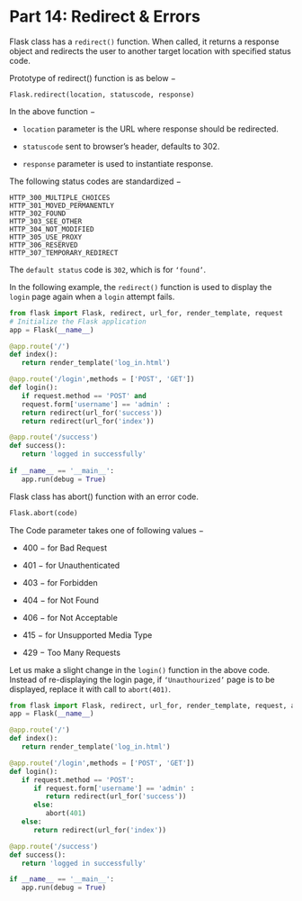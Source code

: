 # Part 14: Redirect & Errors

Flask class has a `redirect()` function. When called, it returns a response object and redirects the user to another target location with specified status code.

Prototype of redirect() function is as below −
```
Flask.redirect(location, statuscode, response)
```
In the above function −

- `location` parameter is the URL where response should be redirected.

- `statuscode` sent to browser’s header, defaults to 302.

- `response` parameter is used to instantiate response.

The following status codes are standardized −
```
HTTP_300_MULTIPLE_CHOICES
HTTP_301_MOVED_PERMANENTLY
HTTP_302_FOUND
HTTP_303_SEE_OTHER
HTTP_304_NOT_MODIFIED
HTTP_305_USE_PROXY
HTTP_306_RESERVED
HTTP_307_TEMPORARY_REDIRECT
```
The `default status` code is `302`, which is for `‘found’`.

In the following example, the `redirect()` function is used to display the `login` page again when a `login` attempt fails.

```python
from flask import Flask, redirect, url_for, render_template, request
# Initialize the Flask application
app = Flask(__name__)

@app.route('/')
def index():
   return render_template('log_in.html')

@app.route('/login',methods = ['POST', 'GET'])
def login():
   if request.method == 'POST' and
   request.form['username'] == 'admin' :
   return redirect(url_for('success'))
   return redirect(url_for('index'))

@app.route('/success')
def success():
   return 'logged in successfully'
	
if __name__ == '__main__':
   app.run(debug = True)
```
Flask class has abort() function with an error code.

```python
Flask.abort(code)
```
The Code parameter takes one of following values −

- 400 − for Bad Request

- 401 − for Unauthenticated

- 403 − for Forbidden

- 404 − for Not Found

- 406 − for Not Acceptable

- 415 − for Unsupported Media Type

- 429 − Too Many Requests

Let us make a slight change in the `login()` function in the above code. Instead of re-displaying the login page, if `‘Unauthourized’` page is to be displayed, replace it with call to `abort(401)`.

```python
from flask import Flask, redirect, url_for, render_template, request, abort
app = Flask(__name__)

@app.route('/')
def index():
   return render_template('log_in.html')

@app.route('/login',methods = ['POST', 'GET'])
def login():
   if request.method == 'POST':
      if request.form['username'] == 'admin' :
         return redirect(url_for('success'))
      else:
         abort(401)
   else:
      return redirect(url_for('index'))

@app.route('/success')
def success():
   return 'logged in successfully'

if __name__ == '__main__':
   app.run(debug = True)
```
